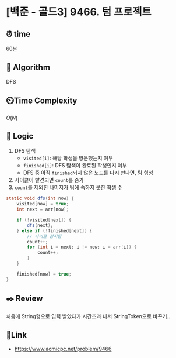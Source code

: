 # [백준 - 골드3] 9466. 텀 프로젝트

## ⏰  **time**
60분

## :pushpin: **Algorithm**
DFS

## ⏲️**Time Complexity**
$O(N)$

## :round_pushpin: **Logic**

1. DFS 탐색
    - `visited[i]`: 해당 학생을 방문했는지 여부
    - `finished[i]`: DFS 탐색이 완료된 학생인지 여부
    - DFS 중 아직 `finished`되지 않은 노드를 다시 만나면, 팀 형성
2. 사이클이 발견되면 `count`를 증가
3. `count`를 제외한 나머지가 팀에 속하지 못한 학생 수

```java
static void dfs(int now) {
    visited[now] = true;
    int next = arr[now];

    if (!visited[next]) {
        dfs(next);
    } else if (!finished[next]) {
        // 사이클 감지됨
        count++;
        for (int i = next; i != now; i = arr[i]) {
            count++;
        }
    }

    finished[now] = true;
}
```

## :black_nib: **Review**
처음에 String형으로 입력 받았다가 시간초과 나서 StringToken으로 바꾸기..


## 📡**Link**
- https://www.acmicpc.net/problem/9466
